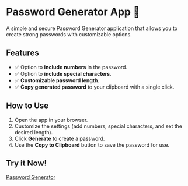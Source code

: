 # Password Generator App 🔐  

A simple and secure Password Generator application that allows you to create strong passwords with customizable options.  

## Features  
- ✅ Option to **include numbers** in the password.  
- ✅ Option to **include special characters**.  
- ✅ **Customizable password length**.  
- ✅ **Copy generated password** to your clipboard with a single click.  

## How to Use  
1. Open the app in your browser.  
2. Customize the settings (add numbers, special characters, and set the desired length).  
3. Click **Generate** to create a password.  
4. Use the **Copy to Clipboard** button to save the password for use.  

## Try it Now!  
[Password Generator](https://password-generator-phi-jet.vercel.app/)  
